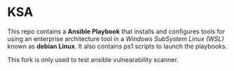 # KSA
 This repo contains a **Ansible Playbook** that installs and configures tools for using an enterprise architecture tool in a _Windows SubSystem Linux (WSL)_ known as **debian Linux**.
 It also contains ps1 scripts to launch the playbooks.

This fork is only used to test ansible vulnearability scanner.

